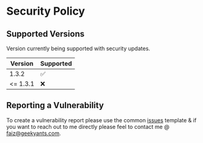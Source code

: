 # Security Policy

## Supported Versions

Version currently being supported with security updates.

| Version | Supported          |
| ------- | ------------------ |
| 1.3.2   | :white_check_mark: |
| <= 1.3.1| :x:             |

## Reporting a Vulnerability

To create a vulnerability report please use the common [issues](https://github.com/GeekyAnts/ga-wdio/issues/new?template=bug_report.md) template & if you want to reach out to me directly please feel to contact me @ [faiz@geekyants.com](mailto:faiz@geekyants.com).
